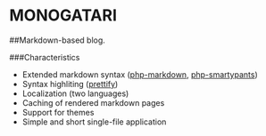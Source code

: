 MONOGATARI
==========

##Markdown-based blog.

###Characteristics
* Extended markdown syntax ([php-markdown], [php-smartypants])
* Syntax highliting ([prettify])
* Localization (two languages)
* Caching of rendered markdown pages
* Support for themes
* Simple and short single-file application

[php-markdown]: https://github.com/michelf/php-markdown
[php-smartypants]: https://github.com/michelf/php-smartypants
[prettify]: https://code.google.com/p/google-code-prettify/‎